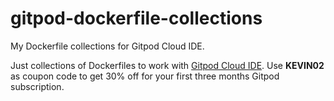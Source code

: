 # gitpod-dockerfile-collections
My Dockerfile collections for Gitpod Cloud IDE.

Just collections of Dockerfiles to work with [Gitpod Cloud IDE](https://kevinhq.com/gitpod). 
Use **KEVIN02** as coupon code to get 30% off for your  first three months Gitpod subscription.
